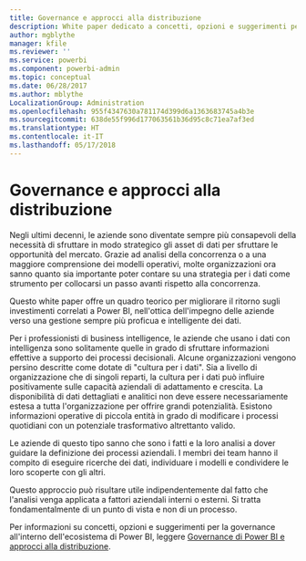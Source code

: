 ```yaml
---
title: Governance e approcci alla distribuzione
description: White paper dedicato a concetti, opzioni e suggerimenti per la governance all'interno dell'ecosistema di Power BI.
author: mgblythe
manager: kfile
ms.reviewer: ''
ms.service: powerbi
ms.component: powerbi-admin
ms.topic: conceptual
ms.date: 06/28/2017
ms.author: mblythe
LocalizationGroup: Administration
ms.openlocfilehash: 955f4347630a781174d399d6a1363683745a4b3e
ms.sourcegitcommit: 638de55f996d177063561b36d95c8c71ea7af3ed
ms.translationtype: HT
ms.contentlocale: it-IT
ms.lasthandoff: 05/17/2018
---
```

# <a name="governance-and-deployment-approaches"></a>Governance e approcci alla distribuzione
Negli ultimi decenni, le aziende sono diventate sempre più consapevoli della necessità di sfruttare in modo strategico gli asset di dati per sfruttare le opportunità del mercato. Grazie ad analisi della concorrenza o a una maggiore comprensione dei modelli operativi, molte organizzazioni ora sanno quanto sia importante poter contare su una strategia per i dati come strumento per collocarsi un passo avanti rispetto alla concorrenza.  

Questo white paper offre un quadro teorico per migliorare il ritorno sugli investimenti correlati a Power BI, nell'ottica dell'impegno delle aziende verso una gestione sempre più proficua e intelligente dei dati.

Per i professionisti di business intelligence, le aziende che usano i dati con intelligenza sono solitamente quelle in grado di sfruttare informazioni effettive a supporto dei processi decisionali.  Alcune organizzazioni vengono persino descritte come dotate di "cultura per i dati".
Sia a livello di organizzazione che di singoli reparti, la cultura per i dati può influire positivamente sulle capacità aziendali di adattamento e crescita.  La disponibilità di dati dettagliati e analitici non deve essere necessariamente estesa a tutta l'organizzazione per offrire grandi potenzialità. Esistono informazioni operative di piccola entità in grado di modificare i processi quotidiani con un potenziale trasformativo altrettanto valido.

Le aziende di questo tipo sanno che sono i fatti e la loro analisi a dover guidare la definizione dei processi aziendali. I membri dei team hanno il compito di eseguire ricerche dei dati, individuare i modelli e condividere le loro scoperte con gli altri. 

Questo approccio può risultare utile indipendentemente dal fatto che l'analisi venga applicata a fattori aziendali interni o esterni. Si tratta fondamentalmente di un punto di vista e non di un processo.

Per informazioni su concetti, opzioni e suggerimenti per la governance all'interno dell'ecosistema di Power BI, leggere [Governance di Power BI e approcci alla distribuzione](http://go.microsoft.com/fwlink/?LinkId=785915&clcid=0x409).

